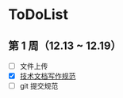 # ToDoList

## 第 1 周（12.13 ~ 12.19）

- [ ] 文件上传
- [x] [技术文档写作规范](https://hongbusi.github.io/blog/document-style-guide)
- [ ] git 提交规范
